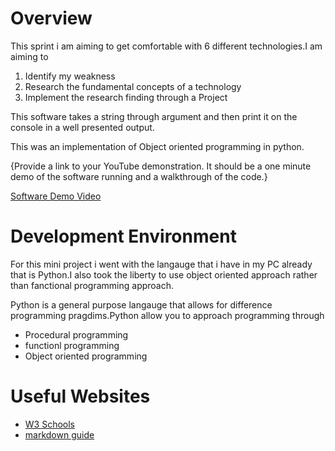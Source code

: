 # Overview

This sprint i am aiming to get comfortable with 6 different technologies.I am aiming to 
1. Identify my weakness
2. Research the fundamental concepts of a technology
3. Implement the research finding through a Project

This software takes a string through argument and then print it on the console in a well presented output.

This was an implementation of Object oriented programming in python.

{Provide a link to your YouTube demonstration.  It should be a one minute demo of the software running and a walkthrough of the code.}

[Software Demo Video](https://youtu.be/r5UcpGXUeAQ)

# Development Environment

For this mini project i went with the langauge that i have in my PC already that is Python.I also took the liberty to use object oriented approach rather than fanctional programming approach.

Python is a general purpose langauge that allows for difference programming pragdims.Python allow you to approach programming through 

- Procedural programming
- functionl programming
- Object oriented programming 

# Useful Websites

* [W3 Schools](https://www.w3schools.com/python/default.asp)
* [markdown guide](https://www.markdownguide.org/cheat-sheet/)